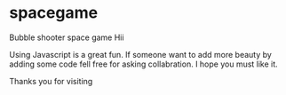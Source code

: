# spacegame
Bubble shooter space game
 Hii
 
 Using Javascript is a great fun. If someone want to add more beauty by adding some code fell free for asking collabration. 
 I hope you must like it.
 
 Thanks you for visiting
